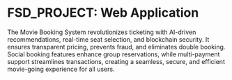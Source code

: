 # FSD_PROJECT: Web Application
The Movie Booking System revolutionizes ticketing with AI-driven recommendations, real-time seat selection, and blockchain security. It ensures transparent pricing, prevents fraud, and eliminates double booking. Social booking features enhance group reservations, while multi-payment support streamlines transactions, creating a seamless, secure, and efficient movie-going experience for all users.
